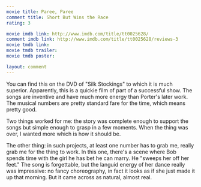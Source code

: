 ```yaml
---
movie title: Paree, Paree
comment title: Short But Wins the Race
rating: 3

movie imdb link: http://www.imdb.com/title/tt0025628/
comment imdb link: http://www.imdb.com/title/tt0025628/reviews-3
movie tmdb link: 
movie tmdb trailer: 
movie tmdb poster: 

layout: comment
---
```


You can find this on the DVD of "Silk Stockings" to which it is much superior. Apparently, this is a quickie film of part of a successful show. The songs are inventive and have much more energy than Porter's later work. The musical numbers are pretty standard fare for the time, which means pretty good.

Two things worked for me: the story was complete enough to support the songs but simple enough to grasp in a few moments. When the thing was over, I wanted more which is how it should be.

The other thing: in such projects, at least one number has to grab me, really grab me for the thing to work. In this one, there's a scene where Bob spends time with the girl he has bet he can marry. He "sweeps her off her feet." The song is forgettable, but the languid energy of her dance really was impressive: no fancy choreography, in fact it looks as if she just made it up that morning. But it came across as natural, almost real.